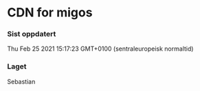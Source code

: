 
# CDN for migos

### Sist oppdatert 
Thu Feb 25 2021 15:17:23 GMT+0100 (sentraleuropeisk normaltid)
### Laget 
Sebastian
